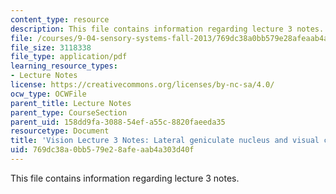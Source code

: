 ```yaml
---
content_type: resource
description: This file contains information regarding lecture 3 notes.
file: /courses/9-04-sensory-systems-fall-2013/769dc38a0bb579e28afeaab4a303d40f_MIT9_04F13_Vis3.pdf
file_size: 3118338
file_type: application/pdf
learning_resource_types:
- Lecture Notes
license: https://creativecommons.org/licenses/by-nc-sa/4.0/
ocw_type: OCWFile
parent_title: Lecture Notes
parent_type: CourseSection
parent_uid: 158dd9fa-3088-54ef-a55c-8820faeeda35
resourcetype: Document
title: 'Vision Lecture 3 Notes: Lateral geniculate nucleus and visual cortex'
uid: 769dc38a-0bb5-79e2-8afe-aab4a303d40f
---
```

This file contains information regarding lecture 3 notes.